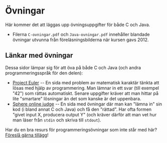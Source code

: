 Övningar
========

Här kommer det att läggas upp övningsuppgifter för både C och
Java.

* Filerna `C-ovningar.pdf` och `Java-ovningar.pdf` innehåller
  blandade övningar utvunna från föreläsningsbilderna när kursen
  gavs 2012.

## Länkar med övningar

Dessa sidor lämpar sig för att öva på både C och Java (och andra
programmeringsspråk för den delen):

* [Project Euler](https://projecteuler.net/) -- En sida med
  problem av matematisk karaktär tänkta att lösas med hjälp av
  programmering. Man lämnar in ett svar (till exempel "42") som
  rättas automatiskt. Senare uppgifter kräver att man hittar på lite
  "smartare" lösningar än det som kanske är det uppenbara.
* [Sphere online judge](http://www.spoj.com/problems/classical/)
  -- En sida med övningar där man kan "lämna in" sin kod (i bland
  annat C och Java) och få den "rättad". Har ofta formen "givet
  input X, producera output Y" (och kräver därför att man vet hur
  man läser från `stdin` och skriva till `stdout`).

Har du en bra resurs för programmeringsövningar som inte står med här?
[Föreslå gärna tillägg](https://github.com/IOOPM-UU/ioopm16/issues/new?title=%C3%96vningstips)!
